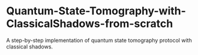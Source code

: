 # Quantum-State-Tomography-with-ClassicalShadows-from-scratch
A step-by-step implementation of quantum state tomography protocol with classical shadows.
